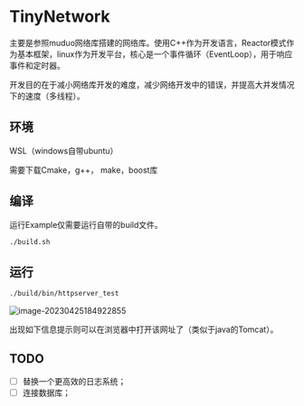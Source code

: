 # TinyNetwork

主要是参照muduo网络库搭建的网络库。使用C++作为开发语言，Reactor模式作为基本框架，linux作为开发平台，核心是一个事件循环（EventLoop），用于响应事件和定时器。

开发目的在于减小网络库开发的难度，减少网络开发中的错误，并提高大并发情况下的速度（多线程）。



## 环境

WSL（windows自带ubuntu）

需要下载Cmake，g++， make，boost库



## 编译

运行Example仅需要运行自带的build文件。

```bash
./build.sh
```



## 运行

```bash
./build/bin/httpserver_test
```

![image-20230425184922855](https://gitee.com/moni_world/pic_bed/raw/master/img/image-20230425184922855.png)

出现如下信息提示则可以在浏览器中打开该网址了（类似于java的Tomcat）。



## TODO

- [ ] 替换一个更高效的日志系统；
- [ ] 连接数据库；
